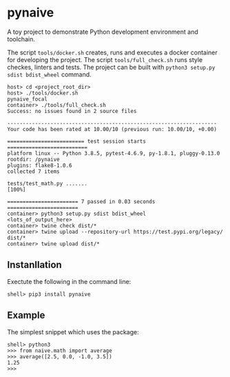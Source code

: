 # pynaive
A toy project to demonstrate Python development environment and toolchain.

The script `tools/docker.sh` creates, runs and executes a docker container for
developing the project. The script `tools/full_check.sh` runs style checkes,
linters and tests. The project can be built with
`python3 setup.py sdist bdist_wheel` command.
```
host> cd <project_root_dir>
host> ./tools/docker.sh
pynaive_focal
container> ./tools/full_check.sh
Success: no issues found in 2 source files

--------------------------------------------------------------------
Your code has been rated at 10.00/10 (previous run: 10.00/10, +0.00)

========================= test session starts ==========================
platform linux -- Python 3.8.5, pytest-4.6.9, py-1.8.1, pluggy-0.13.0
rootdir: /pynaive
plugins: flake8-1.0.6
collected 7 items

tests/test_math.py .......                                       [100%]

======================= 7 passed in 0.03 seconds =======================
container> python3 setup.py sdist bdist_wheel
<lots_of_output_here>
container> twine check dist/*
container> twine upload --repository-url https://test.pypi.org/legacy/ dist/*
container> twine upload dist/*
```

## Instanllation
Exectute the following in the command line:
```
shell> pip3 install pynaive
```

## Example
The simplest snippet which uses the package:
```
shell> python3
>>> from naive.math import average
>>> average([2.5, 0.0, -1.0, 3.5])
1.25
>>>
```
